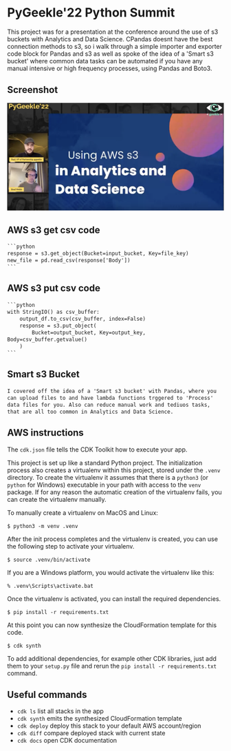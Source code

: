 # PyGeekle'22 Python Summit

This project was for a presentation at the conference around the use of s3 buckets with Analytics and Data Science. CPandas doesnt have the best connection methods to s3, so i walk through a simple importer and exporter code block for Pandas and s3 as well as spoke of the idea of a 'Smart s3 bucket' where common data tasks can be automated if you have any manual intensive or high frequency processes, using Pandas and Boto3.

## Screenshot

![alt text](./readme_images/pygeekle_screenshot.png "Title")

## AWS s3 get csv code
    ```python 
    response = s3.get_object(Bucket=input_bucket, Key=file_key)
    new_file = pd.read_csv(response['Body'])
    ```

## AWS s3 put csv code

    ```python
    with StringIO() as csv_buffer:
        output_df.to_csv(csv_buffer, index=False)
        response = s3.put_object(
            Bucket=output_bucket, Key=output_key, Body=csv_buffer.getvalue()
        )
    ```
## Smart s3 Bucket

    I covered off the idea of a 'Smart s3 bucket' with Pandas, where you can upload files to and have lambda functions trggered to 'Process' data files for you. Also can reduce manual work and tediuos tasks, that are all too common in Analytics and Data Science.

## AWS instructions

The `cdk.json` file tells the CDK Toolkit how to execute your app.

This project is set up like a standard Python project.  The initialization
process also creates a virtualenv within this project, stored under the `.venv`
directory.  To create the virtualenv it assumes that there is a `python3`
(or `python` for Windows) executable in your path with access to the `venv`
package. If for any reason the automatic creation of the virtualenv fails,
you can create the virtualenv manually.

To manually create a virtualenv on MacOS and Linux:

```
$ python3 -m venv .venv
```

After the init process completes and the virtualenv is created, you can use the following
step to activate your virtualenv.

```
$ source .venv/bin/activate
```

If you are a Windows platform, you would activate the virtualenv like this:

```
% .venv\Scripts\activate.bat
```

Once the virtualenv is activated, you can install the required dependencies.

```
$ pip install -r requirements.txt
```

At this point you can now synthesize the CloudFormation template for this code.

```
$ cdk synth
```

To add additional dependencies, for example other CDK libraries, just add
them to your `setup.py` file and rerun the `pip install -r requirements.txt`
command.

## Useful commands

 * `cdk ls`          list all stacks in the app
 * `cdk synth`       emits the synthesized CloudFormation template
 * `cdk deploy`      deploy this stack to your default AWS account/region
 * `cdk diff`        compare deployed stack with current state
 * `cdk docs`        open CDK documentation




  



